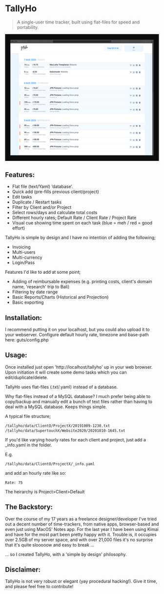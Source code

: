 # TallyHo
> A single-user time tracker, built using flat-files for speed and portability.

![Preview](https://raw.githubusercontent.com/sleggat/TallyHo/master/screenshot01.jpg)


## Features:
- Flat file (text/Yaml) ‘database’.
- Quick add (pre-fills previous client/project)
- Edit tasks
- Duplicate / Restart tasks
- Filter by Client and/or Project
- Select rows/days and calculate total costs
- Different hourly rates; Default Rate / Client Rate / Project Rate
- Visual cue showing time spent on each task (blue = meh / red = good effort)


TallyHo is simple by design and I have no intention of adding the following;
- Invoicing
- Multi-users
- Multi-currency
- Login/Pass


Features I'd like to add at some point;
- Adding of reimbursable expenses (e.g. printing costs, client's domain name, 'research' trip to Bali)
- Filtering by date range
- Basic Reports/Charts (Historical and Projection)
- Basic exporting


## Installation:

I recommend putting it on your localhost, but you could also upload it to your webserver.
Configure default hourly rate, timezone and base-path here: guts/config.php


## Usage:

Once installed just open 'http://localhost/tallyho' up in your web browser. Upon initiation it will create some demo tasks which you can edit/duplicate/delete.


TallyHo uses flat-files (.txt/.yaml) instead of a database.

Why flat-files instead of a MySQL database? I much prefer being able to copy/backup and manually edit a bunch of text files rather than having to deal with a MySQL database. Keeps things simple.


A typical file structure;
```
/tallyho/data/ClientO/ProjectX/20191009-1230.txt
/tallyho/data/SupertouchX/Website2020/20201010-1645.txt
```


If you'd like varying hourly rates for each client and project, just add a \_info.yaml in the folder. 

E.g.

```
/tallyho/data/ClientO/ProjectX/_info.yaml
```
and add an hourly rate like so:
```
Rate: 75
```
The heirarchy is Project>Client>Default


## The Backstory:

Over the course of my 17 years as a freelance designer/developer I've tried out a decent number of time-trackers, from native apps, browser-based and even just using MacOS' Notes app. For the last year I have been using Kimai and have for the most part been pretty happy with it. Trouble is, it occupies over 2.5GB of my server space, and with over 21,000 files it's no surprise that it's quite slooooow and easy to break ...

... so I created TallyHo, with a 'simple by design' philosophy.


## Disclaimer:

TallyHo is not very robust or elegant (yay procedural hacking!). Give it time, and please feel free to contribute!
